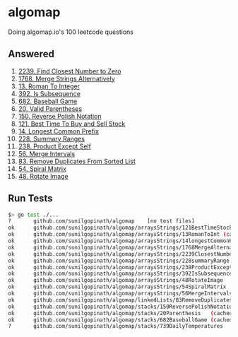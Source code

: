 # algomap
Doing algomap.io's 100 leetcode questions

## Answered

1. [2239. Find Closest Number to Zero](./arraysStrings/2239ClosestNumber/)
2. [1768. Merge Strings Alternatively](./arraysStrings/1768MergeAlternatively/)
3. [13. Roman To Integer](./arraysStrings/13RomanToInt/)
4. [392. Is Subsequence](./arraysStrings/392IsSubsequence/)
5. [682. Baseball Game](./stacks/682BaseballGame/)
6. [20. Valid Parentheses](./stacks/20ValidParentheses/)
7. [150. Reverse Polish Notation](./stacks/150ReversePolishNotation/)
8. [121. Best Time To Buy and Sell Stock](./stocks/121BestTimeToBuyAndSellStock/)
9. [14. Longest Common Prefix](./strings/14LongestCommonPrefix/)
10. [228. Summary Ranges](./ranges/228SummaryRanges/)
11. [238. Product Except Self](./arraysStrings/238ProductExceptSelf/)
12. [56. Merge Intervals](./arraysStrings/56MergeIntervals/)
13. [83. Remove Duplicates From Sorted List](./linkedLists/83RemoveDuplicates/)
14. [54. Spiral Matrix](./arraysStrings/54SpiralMatrix/)
15. [48. Rotate Image](./arraysStrings/48RotateImage/)

## Run Tests
```sh
$> go test ./...
?   	github.com/sunilgopinath/algomap	[no test files]
ok  	github.com/sunilgopinath/algomap/arraysStrings/121BestTimeStock	(cached)
ok  	github.com/sunilgopinath/algomap/arraysStrings/13RomanToInt	(cached)
ok  	github.com/sunilgopinath/algomap/arraysStrings/14longestCommonPrefix	(cached)
ok  	github.com/sunilgopinath/algomap/arraysStrings/1768MergeAlternatively	(cached)
ok  	github.com/sunilgopinath/algomap/arraysStrings/2239ClosestNumber	(cached)
ok  	github.com/sunilgopinath/algomap/arraysStrings/228summaryRange	(cached)
ok  	github.com/sunilgopinath/algomap/arraysStrings/238ProductExceptSelf	(cached)
ok  	github.com/sunilgopinath/algomap/arraysStrings/392IsSubsequence	(cached)
ok  	github.com/sunilgopinath/algomap/arraysStrings/48RotateImage	0.254s
ok  	github.com/sunilgopinath/algomap/arraysStrings/54SpiralMatrix	(cached)
ok  	github.com/sunilgopinath/algomap/arraysStrings/56MergeIntervals	(cached)
ok  	github.com/sunilgopinath/algomap/linkedLists/83RemoveDuplicates	(cached)
ok  	github.com/sunilgopinath/algomap/stacks/150ReversePolishNotation	(cached)
ok  	github.com/sunilgopinath/algomap/stacks/20Parenthesis	(cached)
ok  	github.com/sunilgopinath/algomap/stacks/682BaseballGame	(cached)
?   	github.com/sunilgopinath/algomap/stacks/739DailyTemperatures	[no test files]
